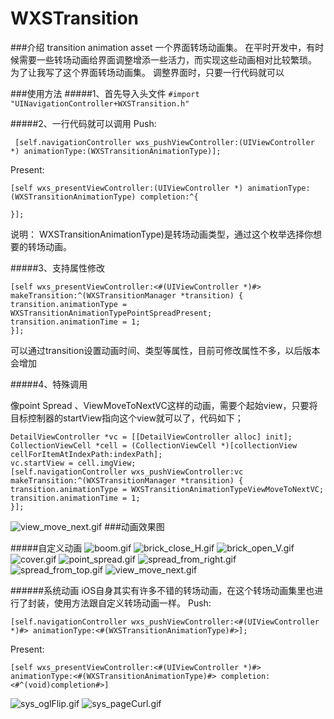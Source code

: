 # WXSTransition

###介绍
transition animation asset 
一个界面转场动画集。
在平时开发中，有时候需要一些转场动画给界面调整增添一些活力，而实现这些动画相对比较繁琐。
为了让我写了这个界面转场动画集。
调整界面时，只要一行代码就可以

###使用方法
#####1、首先导入头文件
```#import "UINavigationController+WXSTransition.h"```

#####2、一行代码就可以调用
Push:
```
 [self.navigationController wxs_pushViewController:(UIViewController *) animationType:(WXSTransitionAnimationType)];
```
Present:

```
[self wxs_presentViewController:(UIViewController *) animationType:(WXSTransitionAnimationType) completion:^{

}];
```
说明：
WXSTransitionAnimationType)是转场动画类型，通过这个枚举选择你想要的转场动画。

#####3、支持属性修改

```
[self wxs_presentViewController:<#(UIViewController *)#> makeTransition:^(WXSTransitionManager *transition) {
transition.animationType =  WXSTransitionAnimationTypePointSpreadPresent;
transition.animationTime = 1;
}];
```
可以通过transition设置动画时间、类型等属性，目前可修改属性不多，以后版本会增加

#####4、特殊调用

像point Spread 、ViewMoveToNextVC这样的动画，需要个起始view，只要将目标控制器的startView指向这个view就可以了，代码如下；

```
DetailViewController *vc = [[DetailViewController alloc] init];
CollectionViewCell *cell = (CollectionViewCell *)[collectionView cellForItemAtIndexPath:indexPath];
vc.startView = cell.imgView;
[self.navigationController wxs_pushViewController:vc makeTransition:^(WXSTransitionManager *transition) {
transition.animationType = WXSTransitionAnimationTypeViewMoveToNextVC;
transition.animationTime = 1;
}];

```
![view_move_next.gif](https://github.com/alanwangmodify/WXSTransition/blob/master/gif/view_move_next.gif)
###动画效果图

#####自定义动画
![boom.gif](https://github.com/alanwangmodify/WXSTransition/blob/master/gif/boom.gif)
![brick_close_H.gif](https://github.com/alanwangmodify/WXSTransition/blob/master/gif/brick_close_H.gif)
![brick_open_V.gif](https://github.com/alanwangmodify/WXSTransition/blob/master/gif/brick_open_V.gif)
![cover.gif](https://github.com/alanwangmodify/WXSTransition/blob/master/gif/cover.gif)
![point_spread.gif](https://github.com/alanwangmodify/WXSTransition/blob/master/gif/point_spread.gif)
![spread_from_right.gif](https://github.com/alanwangmodify/WXSTransition/blob/master/gif/spread_from_right.gif)
![spread_from_top.gif](https://github.com/alanwangmodify/WXSTransition/blob/master/gif/spread_from_top.gif)
![view_move_next.gif](https://github.com/alanwangmodify/WXSTransition/blob/master/gif/view_move_next.gif)


######系统动画
iOS自身其实有许多不错的转场动画，在这个转场动画集里也进行了封装，使用方法跟自定义转场动画一样。
Push:
```
[self.navigationController wxs_pushViewController:<#(UIViewController *)#> animationType:<#(WXSTransitionAnimationType)#>];
```
Present:

```
[self wxs_presentViewController:<#(UIViewController *)#> animationType:<#(WXSTransitionAnimationType)#> completion:<#^(void)completion#>]
```

![sys_oglFlip.gif](https://github.com/alanwangmodify/WXSTransition/blob/master/gif/sys_oglFlip.gif)
![sys_pageCurl.gif](https://github.com/alanwangmodify/WXSTransition/blob/master/gif/sys_pageCurl.gif)
